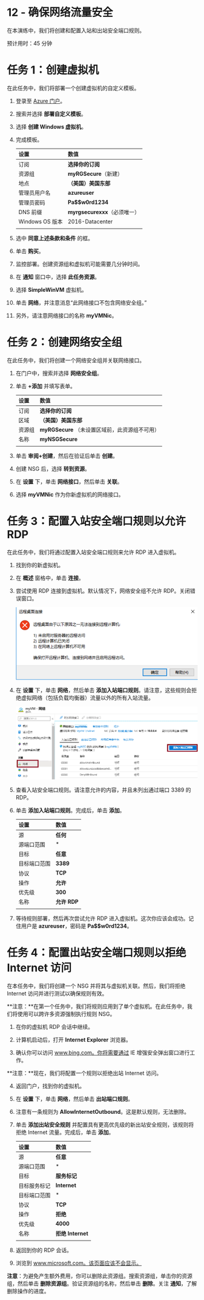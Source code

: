 ﻿---
wts:
    title: '12 - 确保网络流量安全'
    module: '模块 03 - 安全性、隐私、合规性和信任'
---
# 12 - 确保网络流量安全

在本演练中，我们将创建和配置入站和出站安全端口规则。

预计用时：45 分钟

# 任务 1：创建虚拟机

在此任务中，我们将部署一个创建虚拟机的自定义模板。 

1. 登录至 [Azure 门户](https://portal.azure.com)。

2. 搜索并选择 **部署自定义模板**。

3. 选择 **创建 Windows 虚拟机**。

4. 完成模板。

    | 设置 | 数值 |
    | -- | -- |
    | 订阅 | **选择你的订阅** |
    | 资源组 | **myRGSecure**（新建） |
    | 地点 | **（美国）美国东部** |
    | 管理员用户名 | **azureuser** |
    | 管理员密码 | **Pa$$w0rd1234** |
    | DNS 前缀 | **myrgsecurexxx**（必须唯一） |
    | Windows OS 版本 | 2016-Datacenter |
    | | |

5. 选中 **同意上述条款和条件** 的框。 

6. 单击 **购买**。 

7. 监控部署。创建资源组和虚拟机可能需要几分钟时间。 

8. 在 **通知** 窗口中，选择 **此任务资源**。 

9. 选择 **SimpleWinVM** 虚拟机。

10. 单击 **网络**，并注意消息“此网络接口不包含网络安全组。”

11. 另外，请注意网络接口的名称 **myVMNic**。

# 任务 2：创建网络安全组

在此任务中，我们将创建一个网络安全组并关联网络接口。

1. 在门户中，搜索并选择 **网络安全组**。 

2. 单击 **+添加** 并填写表单。

    | 设置 | 数值 |
    | -- | -- |
    | 订阅 | **选择你的订阅** |
    | 区域 | **（美国）美国东部**  |
    | 资源组 | **myRGSecure** （未设置区域前，此资源组不可用） |
    | 名称 | **myNSGSecure** |
    | | |

3. 单击 **审阅+创建**，然后在验证后单击 **创建**。

4. 创建 NSG 后，选择 **转到资源**。

5. 在 **设置** 下，单击 **网络接口**，然后单击 **关联**。

6. 选择 **myVMNic** 作为你新虚拟机的网络接口。 


# 任务 3：配置入站安全端口规则以允许 RDP

在此任务中，我们将通过配置入站安全端口规则来允许 RDP 进入虚拟机。 

1. 找到你的新虚拟机。 

3. 在 **概述** 窗格中，单击 **连接**。

4. 尝试使用 RDP 连接到虚拟机。默认情况下，网络安全组不允许 RDP。关闭错误窗口。 

    ![显示了“虚拟机连接失败”错误消息的屏幕截图。](../images/1201.png)

5. 在 **设置** 下，单击 **网络**，然后单击 **添加入站端口规则**。请注意，这些规则会拒绝虚拟网络（包括负载均衡器）流量以外的所有入站流量。

    ![“添加安全端口规则”页面的屏幕截图。](../images/1202.png)

6. 查看入站安全端口规则。请注意允许的内容，并且未列出通过端口 3389 的 RDP。 

6. 单击 **添加入站端口规则**。完成后，单击 **添加**。 

    | 设置 | 数值 |
    | -- | -- |
    | 源 | **任何**|
    | 源端口范围 | * |
    | 目标 | **任意** |
    | 目标端口范围 | **3389** |
    | 协议 | **TCP** |
    | 操作 | **允许** |
    | 优先级 | **300** |
    | 名称 | **允许 RDP** |
    | | |

7. 等待规则部署，然后再次尝试允许 RDP 进入虚拟机。这次你应该会成功。记住用户是 **azureuser**，密码是 **Pa$$w0rd1234**。

# 任务 4：配置出站安全端口规则以拒绝 Internet 访问

在本任务中，我们将创建一个 NSG 并将其与虚拟机关联。然后，我们将拒绝 Internet 访问并进行测试以确保规则有效。

**注意：**在第一个任务中，我们将规则应用到了单个虚拟机。在此任务中，我们将使用可以跨许多资源强制执行规则 NSG。 

1. 在你的虚拟机 RDP 会话中继续。 

2. 计算机启动后，打开 **Internet Explorer** 浏览器。 

3. 确认你可以访问 www.bing.com。你将需要通过 IE 增强安全弹出窗口进行工作。 

**注意：**现在，我们将配置一个规则以拒绝出站 Internet 访问。 

4. 返回门户，找到你的虚拟机。

5. 在 **设置** 下，单击 **网络**，然后单击 **出站端口规则**。

6. 注意有一条规则为 **AllowInternetOutbound**。这是默认规则，无法删除。 

7. 单击 **添加出站安全规则** 并配置具有更高优先级的新出站安全规则，该规则将拒绝 Internet 流量。完成后，单击 **添加**。 

    | 设置 | 数值 |
    | -- | -- |
    | 源 | **任意**|
    | 源端口范围 | * |
    | 目标 | **服务标记** |
    | 目标服务标记 | **Internet** |
    | 目标端口范围 | * |
    | 协议 | **TCP** |
    | 操作 | **拒绝** |
    | 优先级 | **4000** |
    | 名称 | **拒绝 Internet** |
    | | |

8. 返回到你的 RDP 会话。 

9. 浏览到 www.microsoft.com。该页面应该不会显示。 

**注意**：为避免产生额外费用，你可以删除此资源组。搜索资源组，单击你的资源组，然后单击 **删除资源组**。验证资源组的名称，然后单击 **删除**。关注 **通知**，了解删除操作的进度。








